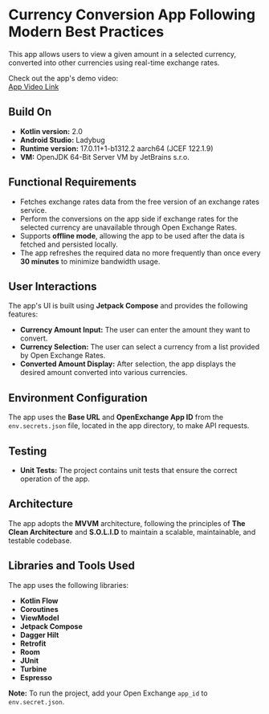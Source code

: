 # Currency Conversion App Following Modern Best Practices

This app allows users to view a given amount in a selected currency, converted into other currencies using real-time exchange rates.

Check out the app's demo video:  
[App Video Link](https://www.youtube.com/shorts/4Ee9whmzfxk)

## Build On

- **Kotlin version:** 2.0
- **Android Studio:** Ladybug
- **Runtime version:** 17.0.11+1-b1312.2 aarch64 (JCEF 122.1.9)
- **VM:** OpenJDK 64-Bit Server VM by JetBrains s.r.o.

## Functional Requirements

- Fetches exchange rates data from the free version of an exchange rates service.
- Perform the conversions on the app side if exchange rates for the selected currency are unavailable through Open Exchange Rates.
- Supports **offline mode**, allowing the app to be used after the data is fetched and persisted locally.
- The app refreshes the required data no more frequently than once every **30 minutes** to minimize bandwidth usage.

## User Interactions

The app's UI is built using **Jetpack Compose** and provides the following features:

- **Currency Amount Input:** The user can enter the amount they want to convert.
- **Currency Selection:** The user can select a currency from a list provided by Open Exchange Rates.
- **Converted Amount Display:** After selection, the app displays the desired amount converted into various currencies.

## Environment Configuration

The app uses the **Base URL** and **OpenExchange App ID** from the `env.secrets.json` file, located in the app directory, to make API requests.

## Testing

- **Unit Tests:** The project contains unit tests that ensure the correct operation of the app.

## Architecture

The app adopts the **MVVM** architecture, following the principles of **The Clean Architecture** and **S.O.L.I.D** to maintain a scalable, maintainable, and testable codebase.

## Libraries and Tools Used

The app uses the following libraries:

- **Kotlin Flow**
- **Coroutines**
- **ViewModel**
- **Jetpack Compose**
- **Dagger Hilt**
- **Retrofit**
- **Room**
- **JUnit**
- **Turbine**
- **Espresso**

**Note:** To run the project, add your Open Exchange `app_id` to `env.secret.json`.
